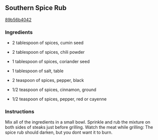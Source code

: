## Southern Spice Rub

[89b56b4042](http://www.epicurious.com/recipes/food/views/southern-spice-rub-384935)

### Ingredients

 - 2 tablespoon of spices, cumin seed

 - 2 tablespoon of spices, chili powder

 - 1 tablespoon of spices, coriander seed

 - 1 tablespoon of salt, table

 - 2 teaspoon of spices, pepper, black

 - 1/2 teaspoon of spices, cinnamon, ground

 - 1/2 teaspoon of spices, pepper, red or cayenne

### Instructions

Mix all of the ingredients in a small bowl. Sprinkle and rub the mixture on both sides of steaks just before grilling. Watch the meat while grilling: The spice rub should darken, but you dont want it to burn.